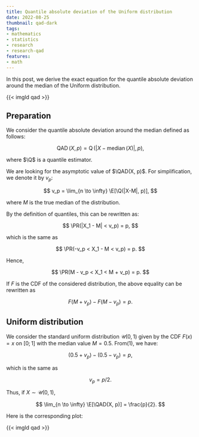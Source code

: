 ```yaml
---
title: Quantile absolute deviation of the Uniform distribution
date: 2022-08-25
thumbnail: qad-dark
tags:
- mathematics
- statistics
- research
- research-qad
features:
- math
---
```


In this post,
  we derive the exact equation for the quantile absolute deviation around the median of the Uniform distribution.

{{< imgld qad >}}

<!--more-->

## Preparation

We consider the quantile absolute deviation around the median defined as follows:

$$
\newcommand{\E}{\mathbb{E}}
\newcommand{\PR}{\mathbb{P}}
\newcommand{\Q}{\operatorname{Q}}
\newcommand{\QAD}{\operatorname{QAD}}
\newcommand{\median}{\operatorname{median}}
\QAD(X, p) = \Q(|X - \median(X)|, p),
$$

  where $\Q$ is a quantile estimator.

We are looking for the asymptotic value of $\QAD(X, p)$.
For simplification, we denote it by $v_p$:

$$
v_p = \lim_{n \to \infty} \E[\Q(|X-M|, p)],
$$

where $M$ is the true median of the distribution.

By the definition of quantiles, this can be rewritten as:

$$
\PR(|X_1 - M| < v_p) = p,
$$

which is the same as

$$
\PR(-v_p < X_1 - M < v_p) = p.
$$

Hence,

$$
\PR(M - v_p < X_1 < M + v_p) = p.
$$

If $F$ is the CDF of the considered distribution, the above equality can be rewritten as

$$
F(M + v_p) - F(M - v_p) = p.
\tag{1}
$$

## Uniform distribution

We consider the standard uniform distribution $\mathcal{U}(0, 1)$
  given by the CDF $F(x)=x$ on $[0;1]$ with the median value $M=0.5$.
From(1), we have:

$$
(0.5 + v_p) - (0.5 - v_p) = p,
$$

which is the same as

$$
v_p = p / 2.
$$

Thus, if $X \sim \mathcal{U}(0, 1)$,

$$
\lim_{n \to \infty} \E[\QAD(X, p)] = \frac{p}{2}.
$$

Here is the corresponding plot:

{{< imgld qad >}}
